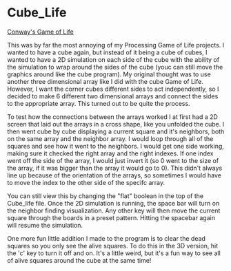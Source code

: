 # Cube_Life

[Conway's Game of Life](https://en.wikipedia.org/wiki/Conway%27s_Game_of_Life)

This was by far the most annoying of my Processing Game of Life projects.  I wanted to have a cube again, but instead of it being a cube of cubes, I wanted to have a 2D simulation on each side of the cube with the ability of the simulation to wrap around the sides of the cube (youc can still move the graphics around like the cube program).  My original thought was to use another three dimensional array like I did with the cube Game of Life.  However, I want the corner cubes different sides to act independently, so I decided to make 6 different two dimensional arrays and connect the sides to the appropriate array.  This turned out to be quite the process.  

To test how the connections between the arrays worked I at first had a 2D screen that laid out the arrays in a cross shape, like you unfolded the cube.  I then went cube by cube displaying a current square and it's neighbors, both on the same array and the neighbor array.  I would loop through all of the squares and see how it went to the neighbors.  I would get one side working, making sure it checked the right array and the right indexes.  If one index went off the side of the array, I would just invert it (so 0 went to the size of the array, if it was bigger than the array it would go to 0).  This didn't always line up because of the orientation of the arrays, so sometimes I would have to move the index to the other side of the specifc array.  

You can still view this by changing the "flat" boolean in the top of the Cube_life file.  Once the 2D simulation is running, the space bar will turn on the neighbor finding visualization.  Any other key will then move the current square through the boards in a preset pattern.  Hitting the spacebar again will resume the simulation.

One more fun little addition I made to the program is to clear the dead squares so you only see the alive squares.  To do this in the 3D version, hit the 'c' key to turn it off and on.  It's a little weird, but it's a fun way to see all of alive squares around the cube at the same time! 

